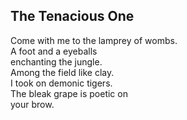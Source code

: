 The Tenacious One
-----------------
Come with me to the lamprey of wombs.  
A foot and a eyeballs  
enchanting the jungle.  
Among the field like clay.  
I took on demonic tigers.  
The bleak grape is poetic on  
your brow.  

